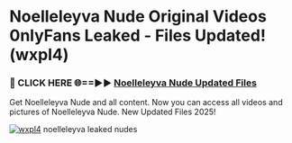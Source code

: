 # Noelleleyva Nude Original Videos 0nlyFans Leaked - Files Updated! (wxpl4)

<h3>🔴 CLICK HERE 🌐==►► <a href="https://tinyurl.com/5h6xmrr3" rel="nofollow">Noelleleyva Nude Updated Files</a></h3>

Get Noelleleyva Nude and all content. Now you can access all videos and pictures of Noelleleyva Nude. New Updated Files 2025!

[![wxpl4](https://i.imgur.com/KVD873Z.gif)](https://tinyurl.com/5h6xmrr3)
noelleleyva leaked nudes